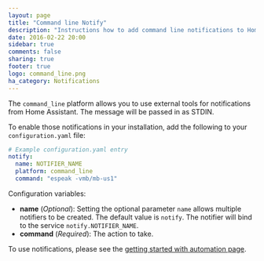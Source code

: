 ```yaml
---
layout: page
title: "Command line Notify"
description: "Instructions how to add command line notifications to Home Assistant."
date: 2016-02-22 20:00
sidebar: true
comments: false
sharing: true
footer: true
logo: command_line.png
ha_category: Notifications
---
```


The `command_line` platform allows you to use external tools for notifications from Home Assistant. The message will be passed in as STDIN.

To enable those notifications in your installation, add the following to your `configuration.yaml` file:

```yaml
# Example configuration.yaml entry
notify:
  name: NOTIFIER_NAME
  platform: command_line
  command: "espeak -vmb/mb-us1"
```

Configuration variables:

- **name** (*Optional*): Setting the optional parameter `name` allows multiple notifiers to be created. The default value is `notify`. The notifier will bind to the service `notify.NOTIFIER_NAME`.
- **command** (*Required*): The action to take.

To use notifications, please see the [getting started with automation page]({{site_root}}/components/automation/).

